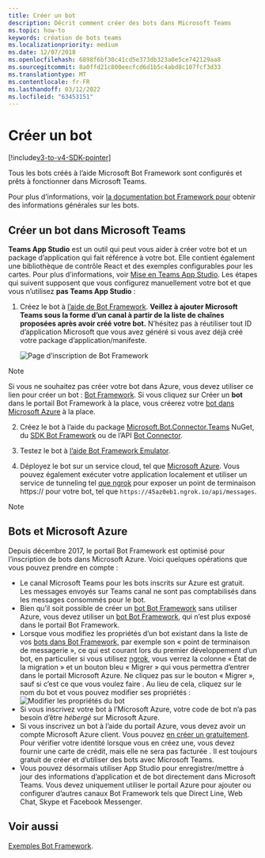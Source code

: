 ```yaml
---
title: Créer un bot
description: Décrit comment créer des bots dans Microsoft Teams
ms.topic: how-to
keywords: création de bots teams
ms.localizationpriority: medium
ms.date: 12/07/2018
ms.openlocfilehash: 6898f6bf30c41cd5e373db323a0e5ce742129aa8
ms.sourcegitcommit: 8a0ffd21c800eecfcd6d1b5c4abd8c107fcf3d33
ms.translationtype: MT
ms.contentlocale: fr-FR
ms.lasthandoff: 03/12/2022
ms.locfileid: "63453151"
---
```

# <a name="create-a-bot"></a>Créer un bot

[!include[v3-to-v4-SDK-pointer](~/includes/v3-to-v4-pointer-bots.md)]

Tous les bots créés à l’aide Microsoft Bot Framework sont configurés et prêts à fonctionner dans Microsoft Teams.

Pour plus d’informations, voir [la documentation bot Framework pour](/azure/bot-service/?view=azure-bot-service-3.0&preserve-view=true) obtenir des informations générales sur les bots.

## <a name="create-a-bot-for-microsoft-teams"></a>Créer un bot dans Microsoft Teams

**Teams App Studio** est un outil qui peut vous aider à créer votre bot et un package d’application qui fait référence à votre bot. Elle contient également une bibliothèque de contrôle React et des exemples configurables pour les cartes. Pour plus d’informations, voir [Mise en Teams App Studio](~/concepts/build-and-test/app-studio-overview.md). Les étapes qui suivent supposent que vous configurez manuellement votre bot et que vous n’utilisez **pas Teams App Studio** :

1. Créez le bot à [l’aide de Bot Framework](https://dev.botframework.com/bots/new). **Veillez à ajouter Microsoft Teams sous la forme d’un canal à partir de la liste de chaînes proposées après avoir créé votre bot.** N’hésitez pas à réutiliser tout ID d’application Microsoft que vous avez généré si vous avez déjà créé votre package d’application/manifeste.

   ![Page d’inscription de Bot Framework](~/assets/images/bots/bfregister.png)

> [!NOTE]
> Si vous ne souhaitez pas créer votre bot dans Azure, vous  devez utiliser ce lien pour créer un bot : [Bot Framework](https://dev.botframework.com/bots/new). Si vous cliquez sur Créer un **bot** dans le portail Bot Framework à la place, vous créerez votre [bot dans Microsoft Azure](#bots-and-microsoft-azure) à la place.

2. Créez le bot à l’aide du package [Microsoft.Bot.Connector.Teams](https://www.nuget.org/packages/Microsoft.Bot.Connector.Teams) NuGet, du [SDK Bot Framework](https://github.com/microsoft/botframework-sdk) ou de l’API [Bot Connector](/bot-framework/rest-api/bot-framework-rest-connector-api-reference).

3. Testez le bot à [l’aide Bot Framework Emulator](/bot-framework/debug-bots-emulator).

4. Déployez le bot sur un service cloud, tel que [Microsoft Azure](https://azure.microsoft.com/). Vous pouvez également exécuter votre application localement et utiliser un service de tunneling tel [que ngrok](https://ngrok.com) pour exposer un point de terminaison https:// pour votre bot, tel que `https://45az0eb1.ngrok.io/api/messages`.

> [!NOTE]
>
> ## <a name="bots-and-microsoft-azure"></a>Bots et Microsoft Azure
>
> Depuis décembre 2017, le portail Bot Framework est optimisé pour l’inscription de bots dans Microsoft Azure. Voici quelques opérations que vous pouvez prendre en compte :
>
> * Le canal Microsoft Teams pour les bots inscrits sur Azure est gratuit. Les messages envoyés sur Teams canal ne sont pas comptabilisés dans les messages consommés pour le bot.
> * Bien qu’il soit possible de créer un [bot Bot Framework](https://dev.botframework.com/bots/new) sans utiliser Azure, vous devez utiliser un [bot Bot Framework](https://dev.botframework.com/bots/new), qui n’est plus exposé dans le portail Bot Framework.
> * Lorsque vous modifiez les propriétés d’un bot existant dans la liste de vos [bots dans Bot Framework](https://dev.botframework.com/bots), par exemple son « point de terminaison de messagerie », ce qui est courant lors du premier développement d’un bot, en particulier si vous utilisez [ngrok](https://ngrok.com), vous verrez la colonne « État de la migration » et un bouton bleu « Migrer » qui vous permettra d’entrer dans le portail Microsoft Azure. Ne cliquez pas sur le bouton « Migrer », sauf si c’est ce que vous voulez faire . Au lieu de cela, cliquez sur le nom du bot et vous pouvez modifier ses propriétés :</br>
   ![Modifier les propriétés du bot](~/assets/images/bots/bf-migrate-bot-to-azure.png)
> * Si vous inscrivez votre bot à l’Microsoft Azure, votre code de bot n’a pas besoin d’être *hébergé* sur Microsoft Azure.
> * Si vous inscrivez un bot à l’aide du portail Azure, vous devez avoir un compte Microsoft Azure client. Vous pouvez [en créer un gratuitement](https://azure.microsoft.com/free/). Pour vérifier votre identité lorsque vous en créez une, vous devez fournir une carte de crédit, mais elle ne sera pas facturée . Il est toujours gratuit de créer et d’utiliser des bots avec Microsoft Teams.
> * Vous pouvez désormais utiliser App Studio pour enregistrer/mettre à jour des informations d’application et de bot directement dans Microsoft Teams. Vous devez uniquement utiliser le portail Azure pour ajouter ou configurer d’autres canaux Bot Framework tels que Direct Line, Web Chat, Skype et Facebook Messenger.

## <a name="see-also"></a>Voir aussi

[Exemples Bot Framework](https://github.com/Microsoft/BotBuilder-Samples/blob/master/README.md).
